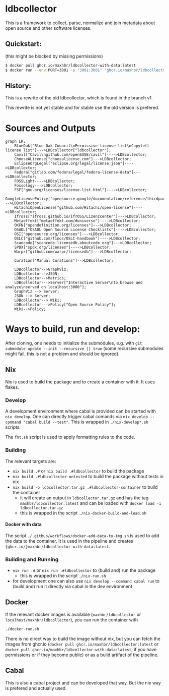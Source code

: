 # ldbcollector

This is a framework to collect, parse, normalize and join metadata about open source and other software licenses.

## Quickstart:

(this might be blocked by missing permissions)

```bash
$ docker pull ghcr.io/maxhbr/ldbcollector-with-data:latest
$ docker run --env PORT=3001 -p "3001:3001" "ghcr.io/maxhbr/ldbcollector-with-data:latest"
```

## History:
This is a rewrite of the old ldbcollector, which is found  in the branch v1.

This rewrite is not yet stable and for stable use the old version is prefered.

# Sources and Outputs

```mermaid
graph LR;
    BlueOak["Blue Oak Council\nPermissive license list\nCopyleft license list"]--->LDBcollector["ldbcollector"];
    Cavil["Cavil\ngithub.com/openSUSE/cavil"]---->LDBcollector;
    ChooseALicense["choosalicense.com"]--->LDBcollector;
    EclipseOrgLegal["eclipse.org/legal/license.json"]---->LDBcollector;
    Fedora["gitlab.com/fedora/legal/fedora-license-data"]--->LDBcollector;
    FOSSLight---->LDBcollector;
    Fossology--->LDBcollector;
    FSF["gnu.org/licenses/license-list.html"]---->LDBcollector;
    GoogleLicensePolicy["opensource.google/documentation/reference/thirdparty/licenses"]--->LDBcollector;
    HitachiOpenLicense["github.com/Hitachi/open-license"]---->LDBcollector;
    Ifross["ifross.github.io/ifrOSS/Lizenzcenter"]--->LDBcollector;
    Metaeffekt["metaeffekt.com/#universe"]---->LDBcollector;
    OKFN["opendefinition.org/licenses"]--->LDBcollector;
    OSADL["OSADL Open Source License Checklists"]---->LDBcollector;
    OSI["opensource.org/licenses"]--->LDBcollector;
    OSLC["github.com/finos/OSLC-handbook"]---->LDBcollector;
    Scancode["scancode-licensedb.aboutcode.org"]--->LDBcollector;
    SPDX["spdx.org/licenses"]---->LDBcollector;
    Warpr["github.com/warpr/licensedb"]--->LDBcollector;

    Curation["Manual Curations"]-->LDBcollector;

    LDBcollector-->GraphViz;
    LDBcollector-->JSON;
    LDBcollector-->Metrics;
    LDBcollector--->Server["Interactive Server\nto browse and analyze\nserved on localhost:3000"];
    GraphViz --> Server;
    JSON --> Server;
    LDBcollector--> Wiki;
    LDBcollector--->Policy["Open Source Policy"];
    Wiki-->Policy;
```

# Ways to build, run and develop:
After cloning, one needs to initialize the submodules, e.g. with `git submodule update --init --recursive || true` (some recursive submodules might fail, this is not a problem and should be ignored).

## Nix
Nix is used to build the package and to create a container with it. It uses flakes.

### Develop
A development environment where cabal is provided can be started with `nix develop`.
One can directly trigger cabal comands via `nix develop --command "cabal build --test"`.
This is wrapped in `./nix-develop*.sh` scripts.

The `fmt.sh` script is used to apply formatting rules to the code.

### Building
The relevant targets are:
- `nix build .#` or `nix build .#ldbcollector` to build the package
- `nix build .#ldbcollector-untested` to build the package without tests in nix
- `nix build -o ldbcollector.tar.gz .#ldbcollector-container` to build the container
  - it will create an output in `ldbcollector.tar.gz` and has the tag `maxhbr/ldbcollector:latest` and can be loaded with `docker load -i ldbcollector.tar.gz`
  - this is wrapped in the script `./nix-docker-build-and-load.sh`

#### Docker with data

The script `./.github/workflows/docker-add-data-to-img.sh` is used to add the data to the container. It is used in the pipeline and creates `{ghcr.io/}maxhbr/ldbcollector-with-data:latest`.

### Building and Running
- `nix run .#` or `nix run .#ldbcollector` to (build and) run the package
  - this is wrapped in the script `./nix-run.sh`
- for development one can also use `nix develop --command cabal run` to (build and) run it directly via cabal in the dev environment

## Docker
If the relevant docker images is available (`maxhbr/ldbcollector` or `localhost/maxhbr/ldbcollector`), you can run the container with

```bash
./docker-run.sh
```

There is no direct way to build the image without nix, but you can fetch the images from ghcr.io (`docker pull ghcr.io/maxhbr/ldbcollector:latest` or `docker pull ghcr.io/maxhbr/ldbcollector-with-data:latest`, if you have permissions or if they become public) or as a build artifact of the pipeline.

## Cabal
This is also a cabal project and can be developed that way. But the nix way is prefered and actually used.
